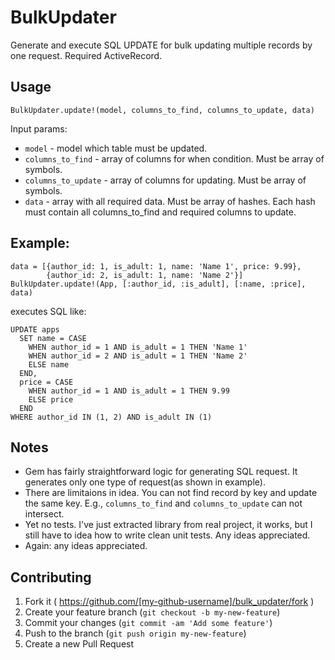# BulkUpdater

Generate and execute SQL UPDATE for bulk updating multiple records by one request. Required ActiveRecord.

## Usage

    BulkUpdater.update!(model, columns_to_find, columns_to_update, data)
Input params:
- `model` - model which table must be updated.
- `columns_to_find` - array of columns for when condition. Must be array of symbols.
- `columns_to_update` - array of columns for updating. Must be array of symbols.
- `data` - array with all required data. Must be array of hashes. Each hash must contain all columns_to_find and required columns to update.

## Example:

    data = [{author_id: 1, is_adult: 1, name: 'Name 1', price: 9.99},
            {author_id: 2, is_adult: 1, name: 'Name 2'}]
    BulkUpdater.update!(App, [:author_id, :is_adult], [:name, :price], data)
executes SQL like:

    UPDATE apps
      SET name = CASE
        WHEN author_id = 1 AND is_adult = 1 THEN 'Name 1'
        WHEN author_id = 2 AND is_adult = 1 THEN 'Name 2'
        ELSE name
      END,
      price = CASE
        WHEN author_id = 1 AND is_adult = 1 THEN 9.99
        ELSE price
      END
    WHERE author_id IN (1, 2) AND is_adult IN (1)

## Notes

- Gem has fairly straightforward logic for generating SQL request. It generates only one type of request(as shown in example).
- There are limitaions in idea. You can not find record by key and update the same key. E.g., `columns_to_find` and `columns_to_update` can not intersect.
- Yet no tests. I've just extracted library from real project, it works, but I still have to idea how to write clean unit tests. Any ideas appreciated.
- Again: any ideas appreciated.

## Contributing

1. Fork it ( https://github.com/[my-github-username]/bulk_updater/fork )
2. Create your feature branch (`git checkout -b my-new-feature`)
3. Commit your changes (`git commit -am 'Add some feature'`)
4. Push to the branch (`git push origin my-new-feature`)
5. Create a new Pull Request
